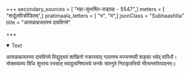 +++
secondary_sources = [ "महा-सुभाषित-सङ्ग्रहः - 5547",]
meters = [ "शार्दूलविक्रीडितम्",]
pratimaala_letters = [ "भ", "म",]
jsonClass = "Subhaashita"
title = "आसन्नाभ्रजलस्य दावविगमे"

+++

<details open><summary>Text</summary>

आसन्नाभ्रजलस्य दावविगमे विद्युद्भयं शाखिनो नक्रास्याद् गलतश्च मज्जनमयी शङ्का भवेद् वारिधौ।  
भोक्तव्यस्य विधिः शुभस्य रभसात् स्वादुत्वनिष्पत्तये जन्तोः संतनुते निराकृतभियो भीत्यन्तरोत्पादनम्॥
</details>
